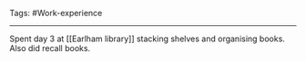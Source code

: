 Tags: #Work-experience 

---
Spent day 3 at [[Earlham library]] stacking shelves and organising books.
Also did recall books.